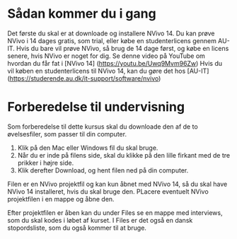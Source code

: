 # Sådan kommer du i gang
Det første du skal er at downloade og installere NVivo 14. 
Du kan prøve NVivo i 14 dages gratis, som trial, eller købe en studenterlicens gennem AU-IT. 
Hvis du bare vil prøve NVivo, så brug de 14 dage først, og købe en licens senere, hvis NVivo er noget for dig.
Se denne video på YouTube om hvordan du får fat i [NVivo 14] (https://youtu.be/Uwq9Mvm96Zw)
Hvis du vil køben en studenterlicens til NVivo 14, kan du gøre det hos [AU-IT] (https://studerende.au.dk/it-support/software/nvivo)

# Forberedelse til undervisning
Som forberedelse til dette kursus skal du downloade den af de to øvelsesfiler, som passer til din computer.
1. Klik på den Mac eller Windows fil du skal bruge.
2. Når du er inde på filens side, skal du klikke på den lille firkant med de tre prikker i højre side.
3. Klik derefter Download, og hent filen ned på din computer.

Filen er en NVivo projektfil og kan kun åbnet med NVivo 14, så du skal have NVivo 14 installeret, hvis du skal bruge den.
PLacere eventuelt NVivo projektfilen i en mappe og åbne den.

Efter projektfilen er åben kan du under Files se en mappe med interviews, som du skal kodes i løbet af kurset. I Files er det også en dansk stopordsliste, som du også kommer til at bruge.
